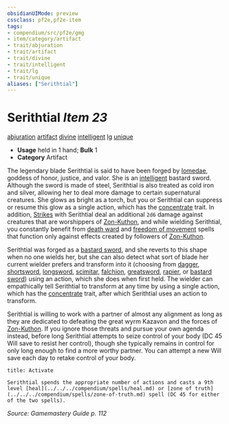 ```yaml
---
obsidianUIMode: preview
cssclass: pf2e,pf2e-item
tags:
- compendium/src/pf2e/gmg
- item/category/artifact
- trait/abjuration
- trait/artifact
- trait/divine
- trait/intelligent
- trait/lg
- trait/unique
aliases: ["Serithtial"]
---
```

# Serithtial *Item 23*  
[abjuration](../../../Rules/traits/abjuration.md)  [artifact](../../../Rules/traits/artifact-gmg.md)  [divine](../../../Rules/traits/divine.md)  [intelligent](../../../Rules/traits/intelligent-gmg.md)  [lg](../../../Rules/traits/lawful-goo-b1.md)  [unique](../../../Rules/traits/unique.md)  

- **Usage** held in 1 hand; **Bulk** 1
- **Category** Artifact

The legendary blade Serithtial is said to have been forged by [Iomedae](../../setting/deities/iomedae.md), goddess of honor, justice, and valor. She is an [intelligent](../../../Rules/traits/intelligent-gmg.md) bastard sword. Although the sword is made of steel, Serithtial is also treated as cold iron and silver, allowing her to deal more damage to certain supernatural creatures. She glows as bright as a torch, but you or Serithtial can suppress or resume this glow as a single action, which has the [concentrate](../../../Rules/traits/concentrate.md) trait. In addition, [Strikes](../../../Rules/actions/strike.md) with Serithtial deal an additional `2d6` damage against creatures that are worshippers of [Zon-Kuthon](../../setting/deities/zon-kuthon.md), and while wielding Serithtial, you constantly benefit from [death ward](../../spells/death-ward.md) and [freedom of movement](../../spells/freedom-of-movement.md) spells that function only against effects created by followers of [Zon-Kuthon](../../setting/deities/zon-kuthon.md).

Serithtial was forged as a [bastard sword](bastard-sword.md), and she reverts to this shape when no one wields her, but she can also detect what sort of blade her current wielder prefers and transform into it (choosing from [dagger](dagger.md), [shortsword](shortsword.md), [longsword](longsword.md), [scimitar](scimitar.md), [falchion](falchion.md), [greatsword](greatsword.md), [rapier](rapier.md), or [bastard sword](bastard-sword.md)) using an action, which she does when first held. The wielder can empathically tell Serithtial to transform at any time by using a single action, which has the [concentrate](../../../Rules/traits/concentrate.md) trait, after which Serithtial uses an action to transform.

Serithtial is willing to work with a partner of almost any alignment as long as they are dedicated to defeating the great wyrm Kazavon and the forces of [Zon-Kuthon](../../setting/deities/zon-kuthon.md). If you ignore those threats and pursue your own agenda instead, before long Serithtial attempts to seize control of your body (DC 45 Will save to resist her control), though she typically remains in control for only long enough to find a more worthy partner. You can attempt a new Will save each day to retake control of your body.

```ad-embed-ability
title: Activate

Serithtial spends the appropriate number of actions and casts a 9th level [heal](../../../compendium/spells/heal.md) or [zone of truth](../../../compendium/spells/zone-of-truth.md) spell (DC 45 for either of the two spells).
```

*Source: Gamemastery Guide p. 112*
